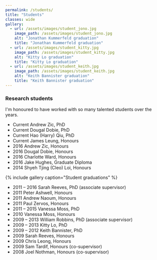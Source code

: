 ```yaml
---
permalink: /students/
title: "Students"
classes: wide
gallery:
  - url: /assets/images/student_jono.jpg
    image_path: /assets/images/student_jono.jpg
    alt: "Jonathan Kummerfeld graduation"
    title: "Jonathan Kummerfeld graduation"
  - url: /assets/images/student_kitty.jpg
    image_path: /assets/images/student_kitty.jpg
    alt: "Kitty Lo graduation"
    title: "Kitty Lo graduation"
  - url: /assets/images/student_keith.jpg
    image_path: /assets/images/student_keith.jpg
    alt: "Keith Bannister graduation"
    title: "Keith Bannister graduation"
---
```


### Research students
I'm honoured to have worked with so many talented students over the years.

* Current 	     Andrew Zic, PhD
* Current 	     Dougal Dobie, PhD
* Current 	     Hao (Harry) Qiu, PhD
* Current 	     James Leung, Honours
* 2016 	     	   Andrew Zic, Honours
* 2016		   	  Dougal Dobie, Honours
* 2016			  	 Charlotte Ward, Honours
* 2016				 	   Jake Hughes, Graduate Diploma
* 2014					   	Shyeh Tjing (Cleo) Loi, Honours

{% include gallery caption="Student graduations" %}

* 2011 – 2016					Sarah Reeves, PhD (associate supervisor)
* 2011   Peter Ashwell, Honours
* 2011   	     Andrew Naoum, Honours
* 2011	     	    Paul Zervos, Honours
* 2011 – 2015	    Vanessa Moss, PhD
* 2010   Vanessa Moss, Honours
* 2009 – 2013    William Robbins, PhD (associate supervisor)
* 2009 – 2013    Kitty Lo, PhD 
* 2009 – 2012    Keith Bannister, PhD 
* 2009   Sarah Reeves, Honours
* 2009   	     Chris Leong, Honours
* 2009	     	   Sam Tardif, Honours (co-supervisor)
* 2008		       Joel Nothman, Honours (co-supervisor)



